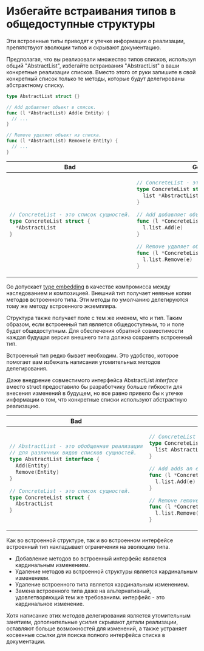 # Избегайте встраивания типов в общедоступные структуры

Эти встроенные типы приводят к утечке информации о реализации, препятствуют эволюции типов и
скрывают документацию.

Предполагая, что вы реализовали множество типов списков, используя общий
"AbstractList", избегайте встраивания "AbstractList" в ваши конкретные
реализации списков.
Вместо этого от руки запишите в свой конкретный список только те методы, которые будут делегированы
абстрактному списку.

```go
type AbstractList struct {}

// Add добавляет объект в список.
func (l *AbstractList) Add(e Entity) {
  // ...
}

// Remove удаляет объект из списка.
func (l *AbstractList) Remove(e Entity) {
  // ...
}
```

<table>
<thead><tr><th>Bad</th><th>Good</th></tr></thead>
<tbody>
<tr><td>

```go
// ConcreteList - это список сущностей.
type ConcreteList struct {
  *AbstractList
}
```

</td><td>

```go
// ConcreteList - это список сущностей.
type ConcreteList struct {
  list *AbstractList
}

// Add добавляет объект в список.
func (l *ConcreteList) Add(e Entity) {
  l.list.Add(e)
}

// Remove удаляет объект из списка.
func (l *ConcreteList) Remove(e Entity) {
  l.list.Remove(e)
}
```

</td></tr>
</tbody></table>

Go допускает [type embedding] в качестве компромисса между наследованием и композицией.
Внешний тип получает неявные копии методов встроенного типа.
Эти методы по умолчанию делегируются тому же методу встроенного
экземпляра.

  [type embedding]: https://go.dev/doc/effective_go#embedding

Структура также получает поле с тем же именем, что и тип.
Таким образом, если встроенный тип является общедоступным, то и поле будет общедоступным.
Для обеспечения обратной совместимости каждая будущая версия внешнего типа должна
сохранять встроенный тип.

Встроенный тип редко бывает необходим.
Это удобство, которое помогает вам избежать написания утомительных методов делегирования.

Даже внедрение совместимого интерфейса AbstractList *interface* вместо struct
предоставило бы разработчику больше гибкости для внесения изменений в будущем, но все равно
привело бы к утечке информации о том, что конкретные списки используют абстрактную реализацию.

<table>
<thead><tr><th>Bad</th><th>Good</th></tr></thead>
<tbody>
<tr><td>

```go
// AbstractList - это обобщенная реализация
// для различных видов списков сущностей.
type AbstractList interface {
  Add(Entity)
  Remove(Entity)
}

// ConcreteList - это список сущностей.
type ConcreteList struct {
  AbstractList
}
```

</td><td>

```go
// ConcreteList is a list of entities.
type ConcreteList struct {
  list AbstractList
}

// Add adds an entity to the list.
func (l *ConcreteList) Add(e Entity) {
  l.list.Add(e)
}

// Remove removes an entity from the list.
func (l *ConcreteList) Remove(e Entity) {
  l.list.Remove(e)
}
```

</td></tr>
</tbody></table>

Как во встроенной структуре, так и во встроенном интерфейсе встроенный тип
накладывает ограничения на эволюцию типа.

- Добавление методов во встроенный интерфейс является кардинальным изменением.
- Удаление методов из встроенной структуры является кардинальным изменением.
- Удаление встроенного типа является кардинальным изменением.
- Замена встроенного типа даже на альтернативный, удовлетворяющий тем же требованиям.
  интерфейс - это кардинальное изменение.

Хотя написание этих методов делегирования является утомительным занятием, дополнительные усилия скрывают
детали реализации, оставляют больше возможностей для изменений, а также
устраняет косвенные ссылки для поиска полного интерфейса списка в
документации.
